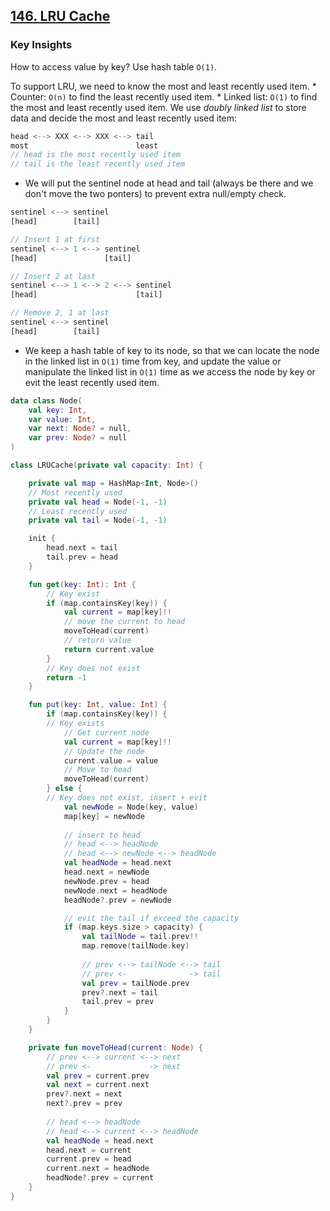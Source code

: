 ## [146. LRU Cache](https://leetcode.com/problems/lru-cache/)

### Key Insights
How to access value by key? Use hash table `O(1)`.

To support LRU, we need to know the most and least recently used item. 
    * Counter: `O(n)` to find the least recently used item.
    * Linked list: `O(1)` to find the most and least recently used item.
We use *doubly linked list* to store data and decide the most and least recently used item:
```js
head <--> XXX <--> XXX <--> tail
most                        least
// head is the most recently used item
// tail is the least recently used item                 
```

* We will put the sentinel node at head and tail (always be there and we don't move the two ponters) to prevent extra null/empty check.
```js
sentinel <--> sentinel
[head]        [tail]

// Insert 1 at first
sentinel <--> 1 <--> sentinel
[head]               [tail]

// Insert 2 at last
sentinel <--> 1 <--> 2 <--> sentinel
[head]                      [tail]

// Remove 2, 1 at last
sentinel <--> sentinel
[head]        [tail]
```

* We keep a hash table of key to its node, so that we can locate the node in the linked list in `O(1)` time from key, and update the value or manipulate the linked list in `O(1)` time as we access the node by key or evit the least recently used item.

```kotlin
data class Node(
    val key: Int,
    var value: Int,
    var next: Node? = null,
    var prev: Node? = null
)

class LRUCache(private val capacity: Int) {

    private val map = HashMap<Int, Node>()
    // Most recently used
    private val head = Node(-1, -1)
    // Least recently used
    private val tail = Node(-1, -1)

    init {
        head.next = tail
        tail.prev = head
    }

    fun get(key: Int): Int {
        // Key exist
        if (map.containsKey(key)) {
            val current = map[key]!!
            // move the current to head
            moveToHead(current)
            // return value
            return current.value
        }
        // Key does not exist
        return -1
    }

    fun put(key: Int, value: Int) {
        if (map.containsKey(key)) {
        // Key exists
            // Get current node
            val current = map[key]!!
            // Update the node
            current.value = value
            // Move to head
            moveToHead(current)
        } else {
        // Key does not exist, insert + evit
            val newNode = Node(key, value)
            map[key] = newNode
            
            // insert to head
            // head <--> headNode
            // head <--> newNode <--> headNode
            val headNode = head.next
            head.next = newNode
            newNode.prev = head
            newNode.next = headNode
            headNode?.prev = newNode

            // evit the tail if exceed the capacity
            if (map.keys.size > capacity) {
                val tailNode = tail.prev!!
                map.remove(tailNode.key)
                
                // prev <--> tailNode <--> tail
                // prev <-              -> tail
                val prev = tailNode.prev
                prev?.next = tail
                tail.prev = prev
            }
        }
    }

    private fun moveToHead(current: Node) {
        // prev <--> current <--> next
        // prev <-             -> next
        val prev = current.prev
        val next = current.next
        prev?.next = next
        next?.prev = prev
        
        // head <--> headNode
        // head <--> current <--> headNode
        val headNode = head.next
        head.next = current
        current.prev = head
        current.next = headNode
        headNode?.prev = current
    }
}
```